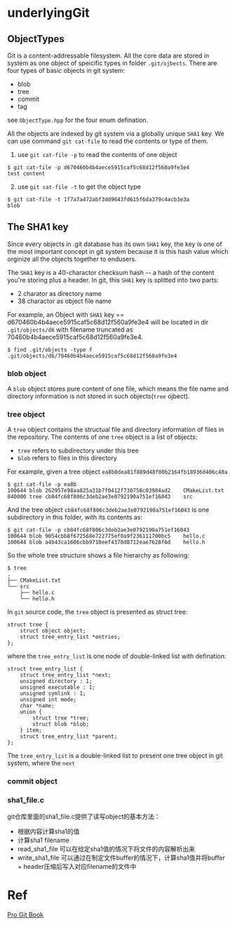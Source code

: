 # underlyingGit

## ObjectTypes
Git is a content-addressable filesystem. All the core data are 
stored in system as one object of speicific types in folder `.git/ojbects`.
There are four types of basic objects in git system: 
* blob
* tree
* commit
* tag

see `ObjectType.hpp` for the four enum defination.

All the objects are indexed by git system via a globally unique `SHA1` key. We can use command 
`git cat-file` to read the contents or type of them.

1. use `git cat-file -p` to read the contents of one object
```
$ git cat-file -p d670460b4b4aece5915caf5c68d12f560a9fe3e4
test content
```

2. use `git cat-file -t` to get the object type
```
$ git cat-file -t 1f7a7a472abf3dd9643fd615f6da379c4acb3e3a
blob
```

## The SHA1 key
Since every objects in .git database has its own `SHA1` key, the key is one of the most important
concept in git system because it is this hash value which orginize all the objects together to endusers.

The `SHA1` key is a 40-charactor checksum hash -- a hash of the content you're storing plus a header.
In git, this `SHA1` key is splitted into two parts:
+ 2 charator as directory name
+ 38 charactor as object file name

For example, an Object with `SHA1` key == d670460b4b4aece5915caf5c68d12f560a9fe3e4 will be 
located in dir `.git/objects/d6` with filename truncated as 70460b4b4aece5915caf5c68d12f560a9fe3e4.
```
$ find .git/objects -type f
.git/objects/d6/70460b4b4aece5915caf5c68d12f560a9fe3e4
```

### blob object
A `blob` object stores pure content of one file, which means the file name and directory information
is not stored in such objects(`tree` ojbect).

### tree object
A `tree` object contains the structual file and directory information of files in the repository.
The contents of one `tree` object is a list of objects:
- `tree` refers to subdirectory under this tree
- `blob` refers to files in this directory

For example, given a tree object `ea8b8dea81f889d48f00b2164fb18936d406c40a`
```
$ git cat-file -p ea8b
100644 blob 262957e98aa825a31b7f0412f730758c03984ad2    CMakeList.txt
040000 tree cb84fc68f806c3deb2ae3e0792190a751ef16043    src
```

And the tree object `cb84fc68f806c3deb2ae3e0792190a751ef16043` is one subdirectory in this folder,
with its contents as:
```
$ git cat-file -p cb84fc68f806c3deb2ae3e0792190a751ef16043
100644 blob 9054cbb8f672568e722775ef0a9f236111700bc5    hello.c
100644 blob a4b43ca1606cbb9710eef4378d8712eae7628f6d    hello.h
```

So the whole tree structure shows a file hierarchy as following:
```
$ tree
.
├── CMakeList.txt
└── src
    ├── hello.c
    └── hello.h
```

In `git` source code, the `tree` object is presented as struct tree:
```
struct tree {
	struct object object;
	struct tree_entry_list *entries;
};
```
where the `tree_entry_list` is one node of double-linked list with defination:
```
struct tree_entry_list {
	struct tree_entry_list *next;
	unsigned directory : 1;
	unsigned executable : 1;
	unsigned symlink : 1;
	unsigned int mode;
	char *name;
	union {
		struct tree *tree;
		struct blob *blob;
	} item;
	struct tree_entry_list *parent;
};
```

The `tree_entry_list` is a double-linked list to present one tree object in git system, where the `next`

### commit object

### sha1_file.c
git仓库里面的sha1_file.c提供了读写object的基本方法：
- 根据内容计算sha1的值
- 计算sha1 filename
- read_sha1_file 可以在给定sha1值的情况下将文件的内容解析出来
- write_sha1_file 可以通过在制定文件buffer的情况下，计算sha1值并将buffer + header压缩后写入对应filename的文件中

# Ref
[Pro Git Book](https://git-scm.com/book/en/v2/)
